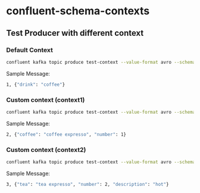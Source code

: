 # confluent-schema-contexts

## Test Producer with different context

### Default Context

```bash
confluent kafka topic produce test-context --value-format avro --schema schema-coffee-v1.avsc --parse-key --delimiter , --sr-endpoint https://psrc-1w11j.eu-central-1.aws.confluent.cloud/contexts/:.: --sr-api-key KZNDDZSS2HA75NUS --sr-api-secret 3i9h28nVub8ZX/QsAc5uA003TlzTbzz6unCNUeum1sGpgjmtyv8Xx714DTsDVGIQ
```

Sample Message:

```bash
1, {"drink": "coffee"}
```

### Custom context (context1)

```bash
confluent kafka topic produce test-context --value-format avro --schema schema-context1-coffee-v1.avsc --parse-key --delimiter , --sr-endpoint https://psrc-1w11j.eu-central-1.aws.confluent.cloud/contexts/.context1 --sr-api-key KZNDDZSS2HA75NUS --sr-api-secret 3i9h28nVub8ZX/QsAc5uA003TlzTbzz6unCNUeum1sGpgjmtyv8Xx714DTsDVGIQ
```

Sample Message:

```bash
2, {"coffee": "coffee expresso", "number": 1}
```

### Custom context (context2)

```bash
confluent kafka topic produce test-context --value-format avro --schema schema-context2-tea-v1.avsc --parse-key --delimiter , --sr-endpoint https://psrc-1w11j.eu-central-1.aws.confluent.cloud/contexts/.context2 --sr-api-key KZNDDZSS2HA75NUS --sr-api-secret 3i9h28nVub8ZX/QsAc5uA003TlzTbzz6unCNUeum1sGpgjmtyv8Xx714DTsDVGIQ
```

Sample Message:

```bash
3, {"tea": "tea expresso", "number": 2, "description": "hot"}
```
